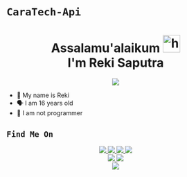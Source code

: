 # ```CaraTech-Api```

<h1 align="center">Assalamu'alaikum <img src="https://user-images.githubusercontent.com/1303154/88677602-1635ba80-d120-11ea-84d8-d263ba5fc3c0.gif" width="40px" alt="hi"><br>I'm Reki Saputra</h1>
<p align="center">
  <img src="https://k.top4top.io/p_2202fu7s40.jpg" /></>
</p>

- 👼 My name is Reki 
- 🗣️ I am 16 years old 
- 🔭 I am not programmer

## ```Find Me On```
<p align="center">
  <a href="https://instagram.com/caratechno"><img src="https://img.shields.io/badge/Instagram-E4405F?style=for-the-badge&logo=instagram&logoColor=white"/> 
  <a href="https://wa.link/yja57r"><img src="https://img.shields.io/badge/WhatsApp-25D366?style=for-the-badge&logo=whatsapp&logoColor=white" />
  <a href="https://www.facebook.com/profile.php?id=100076833660727"><img src="https://img.shields.io/badge/Facebook-%234267B2.svg?&style=for-the-badge&logo=facebook&logoColor=white" />
  <a href="https://mobile.twitter.com/_caratech"><img src="https://img.shields.io/badge/Twitter-E4405F?style=for-the-badge&logo=twitter&logoColor=white"/> <br>
  <a href="https://caratech.my.id/"><img src="https://img.shields.io/badge/Blogger-E4405F?style=for-the-badge&logo=Blogger&logoColor=white"/>
  <a href="https://youtu.be/WgeItwiifYs"><img src="https://img.shields.io/badge/YouTube-RekiXploit-ff0000?style=for-the-badge&logo=youtube&logoColor=ff0000&link=https://youtube.com/channel/UCgCTrpW-DIEdsETNrfvpFyg" /><br>
  <a href="https://github.com/OneTXz"><img src="https://img.shields.io/badge/-GitHub-black?style=flat-square&logo=github" /> <br>
</p>

